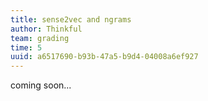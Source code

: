 ```yaml
---
title: sense2vec and ngrams
author: Thinkful
team: grading
time: 5
uuid: a6517690-b93b-47a5-b9d4-04008a6ef927
---
```


coming soon...
